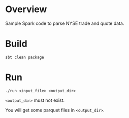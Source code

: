 # Overview

Sample Spark code to parse NYSE trade and quote data.

# Build

```
sbt clean package
```

# Run

```
./run <input_file> <output_dir>
```

`<output_dir>` must not exist.

You will get some parquet files in `<output_dir>`.
